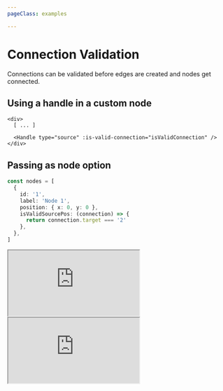 ```yaml
---
pageClass: examples

---
```


# Connection Validation

Connections can be validated before edges are created and nodes get connected. 

## Using a handle in a custom node
```vue:no-line-numbers
<div>
  [ ... ]

  <Handle type="source" :is-valid-connection="isValidConnection" />
</div>
```

## Passing as node option
```ts
const nodes = [
  {
    id: '1',
    label: 'Node 1',
    position: { x: 0, y: 0 },
    isValidSourcePos: (connection) => {
      return connection.target === '2'
    },
  },
]
```

<div class="mt-6">
  <iframe src="https://codesandbox.io/embed/vue-flow-validation-example-zxbyus?eslint=1&fontsize=14&hidenavigation=1&module=%2Fsrc%2Fcomponents%2FFlow.vue&theme=dark"
    class="hidden dark:block bg-black h-full w-full min-h-[75vh]"
    title="Vue Flow: Validation Example"
    allow="accelerometer; ambient-light-sensor; camera; encrypted-media; geolocation; gyroscope; hid; microphone; midi; payment; usb; vr; xr-spatial-tracking"
    sandbox="allow-forms allow-modals allow-popups allow-presentation allow-same-origin allow-scripts"
  ></iframe>
  <iframe src="https://codesandbox.io/embed/vue-flow-validation-example-zxbyus?eslint=1&fontsize=14&hidenavigation=1&module=%2Fsrc%2Fcomponents%2FFlow.vue&theme=light"
     class="block dark:hidden h-full w-full min-h-[75vh]"
      title="Vue Flow: Validation Example"
      allow="accelerometer; ambient-light-sensor; camera; encrypted-media; geolocation; gyroscope; hid; microphone; midi; payment; usb; vr; xr-spatial-tracking"
      sandbox="allow-forms allow-modals allow-popups allow-presentation allow-same-origin allow-scripts"
  ></iframe>
</div>

